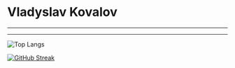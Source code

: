 # Vladyslav Kovalov

***
___

![Top Langs](https://github-readme-stats.vercel.app/api/top-langs/?username=kkkovalov&layout=compact&exclude_repo=django_library,CarLib)



[![GitHub Streak](https://streak-stats.demolab.com/?user=kkkovalov)](https://git.io/streak-stats)
